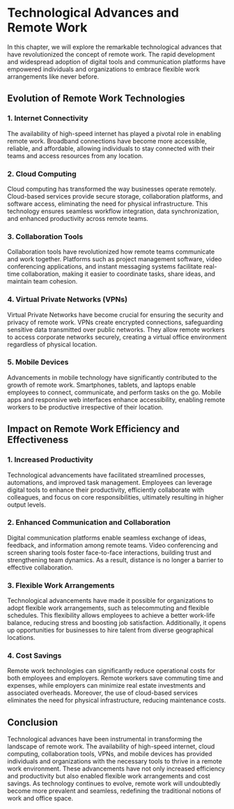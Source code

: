 Technological Advances and Remote Work
===============================================

In this chapter, we will explore the remarkable technological advances that have revolutionized the concept of remote work. The rapid development and widespread adoption of digital tools and communication platforms have empowered individuals and organizations to embrace flexible work arrangements like never before.

Evolution of Remote Work Technologies
-------------------------------------

### 1. Internet Connectivity

The availability of high-speed internet has played a pivotal role in enabling remote work. Broadband connections have become more accessible, reliable, and affordable, allowing individuals to stay connected with their teams and access resources from any location.

### 2. Cloud Computing

Cloud computing has transformed the way businesses operate remotely. Cloud-based services provide secure storage, collaboration platforms, and software access, eliminating the need for physical infrastructure. This technology ensures seamless workflow integration, data synchronization, and enhanced productivity across remote teams.

### 3. Collaboration Tools

Collaboration tools have revolutionized how remote teams communicate and work together. Platforms such as project management software, video conferencing applications, and instant messaging systems facilitate real-time collaboration, making it easier to coordinate tasks, share ideas, and maintain team cohesion.

### 4. Virtual Private Networks (VPNs)

Virtual Private Networks have become crucial for ensuring the security and privacy of remote work. VPNs create encrypted connections, safeguarding sensitive data transmitted over public networks. They allow remote workers to access corporate networks securely, creating a virtual office environment regardless of physical location.

### 5. Mobile Devices

Advancements in mobile technology have significantly contributed to the growth of remote work. Smartphones, tablets, and laptops enable employees to connect, communicate, and perform tasks on the go. Mobile apps and responsive web interfaces enhance accessibility, enabling remote workers to be productive irrespective of their location.

Impact on Remote Work Efficiency and Effectiveness
--------------------------------------------------

### 1. Increased Productivity

Technological advancements have facilitated streamlined processes, automations, and improved task management. Employees can leverage digital tools to enhance their productivity, efficiently collaborate with colleagues, and focus on core responsibilities, ultimately resulting in higher output levels.

### 2. Enhanced Communication and Collaboration

Digital communication platforms enable seamless exchange of ideas, feedback, and information among remote teams. Video conferencing and screen sharing tools foster face-to-face interactions, building trust and strengthening team dynamics. As a result, distance is no longer a barrier to effective collaboration.

### 3. Flexible Work Arrangements

Technological advancements have made it possible for organizations to adopt flexible work arrangements, such as telecommuting and flexible schedules. This flexibility allows employees to achieve a better work-life balance, reducing stress and boosting job satisfaction. Additionally, it opens up opportunities for businesses to hire talent from diverse geographical locations.

### 4. Cost Savings

Remote work technologies can significantly reduce operational costs for both employees and employers. Remote workers save commuting time and expenses, while employers can minimize real estate investments and associated overheads. Moreover, the use of cloud-based services eliminates the need for physical infrastructure, reducing maintenance costs.

Conclusion
----------

Technological advances have been instrumental in transforming the landscape of remote work. The availability of high-speed internet, cloud computing, collaboration tools, VPNs, and mobile devices has provided individuals and organizations with the necessary tools to thrive in a remote work environment. These advancements have not only increased efficiency and productivity but also enabled flexible work arrangements and cost savings. As technology continues to evolve, remote work will undoubtedly become more prevalent and seamless, redefining the traditional notions of work and office space.
